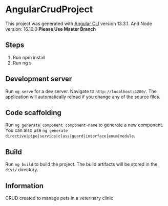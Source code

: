 # AngularCrudProject

This project was generated with [Angular CLI](https://github.com/angular/angular-cli) version 13.3.1.
And Node version: 16.10.0
**Please Use Master Branch**

## Steps
1. Run npm install
2. Run ng s

## Development server

Run `ng serve` for a dev server. Navigate to `http://localhost:4200/`. The application will automatically reload if you change any of the source files.

## Code scaffolding

Run `ng generate component component-name` to generate a new component. You can also use `ng generate directive|pipe|service|class|guard|interface|enum|module`.

## Build

Run `ng build` to build the project. The build artifacts will be stored in the `dist/` directory.

## Information

CRUD created to manage pets in a veterinary clinic
